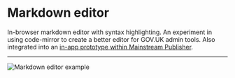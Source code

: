 Markdown editor
===============

In-browser markdown editor with syntax highlighting. An experiment in using code-mirror to create a better editor for GOV.UK admin tools. Also integrated into an [in-app prototype within Mainstream Publisher](https://github.com/alphagov/publisher/compare/prototype-markdown-highlighting).

---

![Markdown editor example](https://cloud.githubusercontent.com/assets/319055/5423888/838aab8c-82ce-11e4-876f-9d7b44fc13fa.png)
